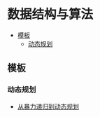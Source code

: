 数据结构与算法
===
<!--info
toc_id: algo
-->

<!-- TOC -->
- [模板](#模板)
    - [动态规划](#动态规划)
<!-- TOC -->

## 模板

### 动态规划
- [从暴力递归到动态规划](./_archives/2022/10/从暴力递归到动态规划.md)
